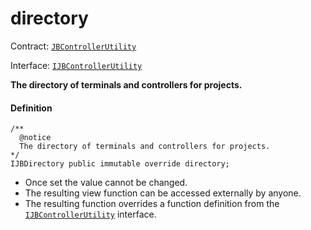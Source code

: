 # directory

Contract: [`JBControllerUtility`](/protocol/api/contracts/or-abstract/jbcontrollerutility/README.md)​‌

Interface: [`IJBControllerUtility`](/protocol/api/interfaces/ijbcontrollerutility.md)

**The directory of terminals and controllers for projects.**

#### Definition

```
/** 
  @notice 
  The directory of terminals and controllers for projects.
*/ 
IJBDirectory public immutable override directory;
```

* Once set the value cannot be changed.
* The resulting view function can be accessed externally by anyone.
* The resulting function overrides a function definition from the [`IJBControllerUtility`](/protocol/api/interfaces/ijbcontrollerutility.md) interface.
